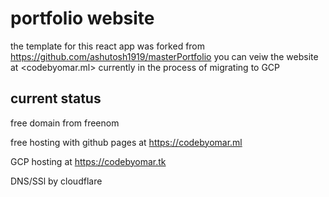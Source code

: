 # portfolio website

the template for this react app was forked from <https://github.com/ashutosh1919/masterPortfolio>
you can veiw the website at <codebyomar.ml>
currently in the process of migrating to GCP
## current status
free domain from freenom

free hosting with github pages at https://codebyomar.ml

GCP hosting at https://codebyomar.tk

DNS/SSl by cloudflare
